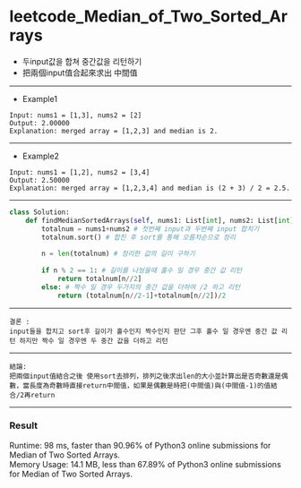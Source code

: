 # leetcode_Median_of_Two_Sorted_Arrays
+ 두input값을 합쳐 중간값을 리턴하기
+ 把兩個input值合起來求出 中間值
-----
+ Example1
```
Input: nums1 = [1,3], nums2 = [2]
Output: 2.00000
Explanation: merged array = [1,2,3] and median is 2.
```
----
+ Example2
```
Input: nums1 = [1,2], nums2 = [3,4]
Output: 2.50000
Explanation: merged array = [1,2,3,4] and median is (2 + 3) / 2 = 2.5.
```
----

```python
class Solution:
    def findMedianSortedArrays(self, nums1: List[int], nums2: List[int]) -> float:
        totalnum = nums1+nums2 # 첫번째 input과 두번째 input 합치기
        totalnum.sort() # 합친 후 sort를 통해 오름차순으로 정리  
        
        n = len(totalnum) # 정리한 값의 길이 구하기
        
        if n % 2 == 1: # 길이를 나눴을때 홀수 일 경우 중간 값 리턴 
            return totalnum[n//2] 
        else: # 짝수 일 경우 두가지의 중간 값을 더하여 /2 하고 리턴 
            return (totalnum[n//2-1]+totalnum[n//2])/2
```
---
```
결론 : 
input들을 합치고 sort후 길이가 홀수인지 짝수인지 판단 그후 홀수 일 경우엔 중간 값 리턴 하지만 짝수 일 경우엔 두 중간 값을 더하고 리턴
```
---
```
結論:
把兩個input值結合之後 使用sort去排列，排列之後求出len的大小並計算出是否奇數還是偶數，當長度為奇數時直接return中間值，如果是偶數是時把(中間值)與(中間值-1)的值結合/2再return
```
---
### Result
Runtime: 98 ms, faster than 90.96% of Python3 online submissions for Median of Two Sorted Arrays.\
Memory Usage: 14.1 MB, less than 67.89% of Python3 online submissions for Median of Two Sorted Arrays.
